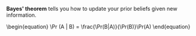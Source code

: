 **Bayes' theorem** tells you how to update your prior beliefs given new information.

\begin{equation}
\Pr (A | B) = \frac{\Pr(B|A)}{\Pr(B)}\Pr(A)
\end{equation}